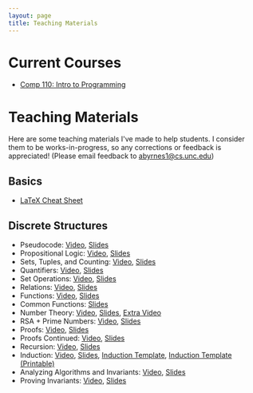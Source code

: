 ```yaml
---
layout: page
title: Teaching Materials
---
```


# Current Courses

- [Comp 110: Intro to Programming](https://comp110-24s.github.io/)

# Teaching Materials

Here are some teaching materials I've made to help students. I consider them to be works-in-progress, so any corrections or feedback is appreciated! (Please email feedback to abyrnes1@cs.unc.edu)

## Basics
* [LaTeX Cheat Sheet](/comp283/lessons/latex-guide.html)

## Discrete Structures

* Pseudocode: [Video](https://youtu.be/Pbi7gRJn06w), [Slides](/comp283/lessons/Pseudocode.html)
* Propositional Logic: [Video](https://youtu.be/Jf7lZ_LQ5FM), [Slides](/comp283/lessons/PropLogic.html)
* Sets, Tuples, and Counting: [Video](https://youtu.be/89Z-Yzxisag), [Slides](/comp283/lessons/SetsAndTuples.html)
* Quantifiers: [Video](https://youtu.be/RvTMf4l3mPo), [Slides](/comp283/lessons/Quantifiers.html)
* Set Operations: [Video](https://youtu.be/fo_P22I71Zc), [Slides](/comp283/lessons/SetOperations.html)
* Relations: [Video](https://youtu.be/ggpdmbRWklY), [Slides](/comp283/lessons/Relations.html)
* Functions: [Video](https://youtu.be/TQTOa7Eq0aY), [Slides](/comp283/lessons/Functions.html)
* Common Functions: [Slides](/comp283/lessons/CommonFunctions.html)
* Number Theory: [Video](https://youtu.be/SF3czh8BFmk), [Slides](/comp283/lessons/NumberTheory.html), [Extra Video](https://youtu.be/Xpk67YzOn5w)
* RSA + Prime Numbers: [Video](https://youtu.be/Mc6DQ6CB0TA), [Slides](/comp283/static/slides/RSA-primes.pdf)
* Proofs: [Video](https://youtu.be/8JT9aPLxpPk), [Slides](/comp283/lessons/Proofs.html)
* Proofs Continued: [Video](https://youtu.be/vUmOQp2vlJw), [Slides](/comp283/lessons/ProofsCont.html)
* Recursion: [Video](https://youtu.be/TTBgV6I2ubQ), [Slides](/comp283/lessons/Recursion.html)
* Induction: [Video](https://youtu.be/IFNhAR9LVUw), [Slides](/comp283/lessons/Induction.html), [Induction Template](/comp283/static/resources/IndTemplate.pdf), [Induction Template (Printable)](/comp283/static/resources/IndTemplateWritable.pdf)
* Analyzing Algorithms and Invariants: [Video](https://youtu.be/EG_7lK18XDk), [Slides](/comp283/static/slides/Invariants.pdf)
* Proving Invariants: [Video](https://youtu.be/bO95yORC1Ss), [Slides](/comp283/lessons/AnalyzingAlgs.html)

